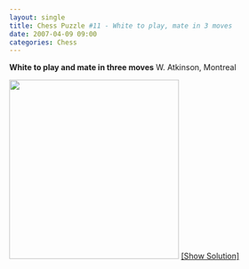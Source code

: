 ```yaml
---
layout: single
title: Chess Puzzle #11 - White to play, mate in 3 moves
date: 2007-04-09 09:00
categories: Chess
---
```

<strong>White to play and mate in three moves</strong>
W. Atkinson, Montreal

<a href="/?p=174">
<img src="http://www.abluestar.com/scripts/chess_image.php?ff=7b/1N3B2/3K1k2/5pN1/5P2/8/8/8" height="323" width="305" /></a>
<!--more--><a href="javascript:ReverseContentDisplay('chess_solution')">[Show Solution]</a>
<p id="chess_solution" style="clear: both; padding: 5px; display: none">1. Kd7 Kg7 2. Ktd6</p>
